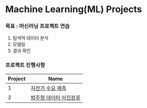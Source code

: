 # Machine Learning(ML) Projects

### 목표 : 머신러닝 프로젝트 연습
1. 탐색적 데이터 분석
2. 모델링
3. 결과 확인

### 프로젝트 진행사항
| Project   | Name                                                        
| :--- | ------------------------------------------------------------ |
| 1    | [자전거 수요 예측](https://github.com/JYKai/ML-Projects/tree/main/%EC%9E%90%EC%A0%84%EA%B1%B0%20%EB%8C%80%EC%97%AC%20%EC%88%98%EC%9A%94%20%EC%98%88%EC%B8%A1) |
| 2    | [범주형 데이터 이진분류](https://github.com/JYKai/ML-Projects/tree/main/%EB%B2%94%EC%A3%BC%ED%98%95%20%EB%8D%B0%EC%9D%B4%ED%84%B0%20%EC%9D%B4%EC%A7%84%EB%B6%84%EB%A5%98) |
